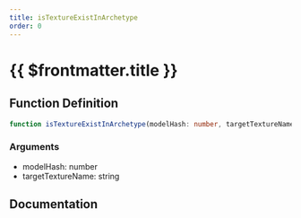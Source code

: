 ```yaml
---
title: isTextureExistInArchetype
order: 0
---
```


# {{ $frontmatter.title }}

## Function Definition

```ts
function isTextureExistInArchetype(modelHash: number, targetTextureName: string): boolean;
```

### Arguments

* modelHash: number
* targetTextureName: string

## Documentation

<!--@include: ./parts/isTextureExistInArchetype.md-->
